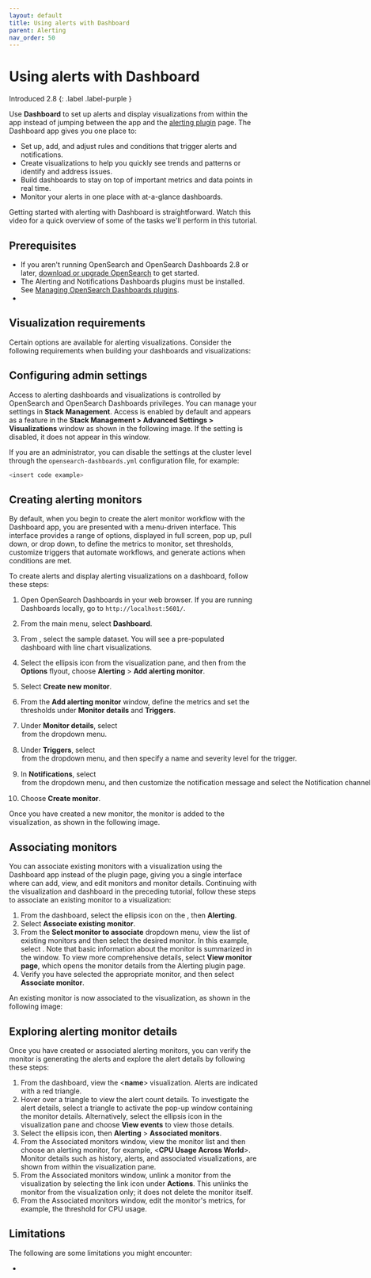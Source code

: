 ```yaml
---
layout: default
title: Using alerts with Dashboard 
parent: Alerting
nav_order: 50
---
```


# Using alerts with Dashboard
Introduced 2.8
{: .label .label-purple }

Use **Dashboard** to set up alerts and display visualizations from within the app instead of jumping between the app and the [alerting plugin]({{site.url}}{{site.baseurl}}/observing-your-data/alerting/index/) page. The Dashboard app gives you one place to:

- Set up, add, and adjust rules and conditions that trigger alerts and notifications.
- Create visualizations to help you quickly see trends and patterns or identify and address issues.
- Build dashboards to stay on top of important metrics and data points in real time.
- Monitor your alerts in one place with at-a-glance dashboards. 

Getting started with alerting with Dashboard is straightforward. Watch this video for a quick overview of some of the tasks we'll perform in this tutorial.

<insert demo from SME>

## Prerequisites 

- If you aren't running OpenSearch and OpenSearch Dashboards 2.8 or later, [download or upgrade OpenSearch]({{site.url}}{{site.baseurl}}/install-and-configure/install-opensearch/index/) to get started.
- The Alerting and Notifications Dashboards plugins must be installed. See [Managing OpenSearch Dashboards plugins]({{site.url}}{{site.baseurl}}install-and-configure/install-dashboards/plugins/).
- 

## Visualization requirements

Certain options are available for alerting visualizations. Consider the following requirements when building your dashboards and visualizations:



## Configuring admin settings

 Access to alerting dashboards and visualizations is controlled by OpenSearch and OpenSearch Dashboards privileges. You can manage your settings in **Stack Management**. Access is enabled by default and appears as a feature in the **Stack Management > Advanced Settings > Visualizations** window as shown in the following image. If the setting is disabled, it does not appear in this window.

If you are an administrator, you can disable the settings at the cluster level through the `opensearch-dashboards.yml` configuration file, for example:

```bash
<insert code example>
```

## Creating alerting monitors

By default, when you begin to create the alert monitor workflow with the Dashboard app, you are presented with a menu-driven interface. This interface provides a range of options, displayed in full screen, pop up, pull down, or drop down, to define the metrics to monitor, set thresholds, customize triggers that automate workflows, and generate actions when conditions are met.

To create alerts and display alerting visualizations on a dashboard, follow these steps:  

1. Open OpenSearch Dashboards in your web browser. If you are running Dashboards locally, go to `http://localhost:5601/`. 
2. From the main menu, select **Dashboard**.






3. From **<window>**, select the **<name>** sample dataset. You will see a pre-populated dashboard with line chart visualizations.
4. Select the ellipsis icon from the **<name>** visualization pane, and then from the **Options** flyout, choose **Alerting** > **Add alerting monitor**.
5. Select **Create new monitor**.
6. From the **Add alerting monitor** window, define the metrics and set the thresholds under **Monitor details** and **Triggers**.
7. Under **Monitor details**, select <option> from the dropdown menu.
8. Under **Triggers**, select <option> from the dropdown menu, and then specify a name and severity level for the trigger.
9.  In **Notifications**, select <option> from the dropdown menu, and then customize the notification message and select the Notification channel.
10. Choose **Create monitor**.

Once you have created a new monitor, the monitor is added to the visualization, as shown in the following image.  

<insert UI>

## Associating monitors

You can associate existing monitors with a visualization using the Dashboard app instead of the plugin page, giving you a single interface where can add, view, and edit monitors and monitor details. Continuing with the visualization and dashboard in the preceding tutorial, follow these steps to associate an existing monitor to a visualization:

1. From the dashboard, select the ellipsis icon on the **<name>**, then **Alerting**.
2. Select **Associate existing monitor**.
3. From the **Select monitor to associate** dropdown menu, view the list of existing monitors and then select the desired monitor. In this example, select **<name>**. Note that basic information about the monitor is summarized in the window. To view more comprehensive details, select **View monitor page**, which opens the monitor details from the Alerting plugin page.
4. Verify you have selected the appropriate monitor, and then select **Associate monitor**.

An existing monitor is now associated to the visualization, as shown in the following image:

<insert UI>

## Exploring alerting monitor details

Once you have created or associated alerting monitors, you can verify the monitor is generating the alerts and explore the alert details by following these steps:

1. From the dashboard, view the <**name**> visualization. Alerts are indicated with a red triangle. 
2. Hover over a triangle to view the alert count details. To investigate the alert details, select a triangle to activate the pop-up window containing the monitor details. Alternatively, select the ellipsis icon in the visualization pane and choose **View events** to view those details.
3. Select the ellipsis icon, then **Alerting** > **Associated monitors**.
4. From the Associated monitors window, view the monitor list and then choose an alerting monitor, for example, <**CPU Usage Across World**>. Monitor details such as history, alerts, and associated visualizations, are shown from within the visualization pane.
5. From the Associated monitors window, unlink a monitor from the visualization by selecting the link icon under **Actions**. This unlinks the monitor from the visualization only; it does not delete the monitor itself.
6. From the Associated monitors window, edit the monitor's metrics, for example, the threshold for CPU usage. 


<insert UI>

## Limitations

The following are some limitations you might encounter:

- 

